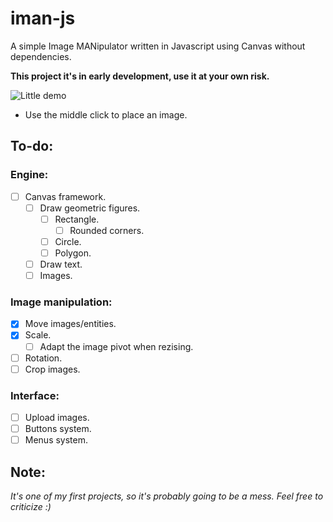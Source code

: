 # iman-js

A simple Image MANipulator written in Javascript using Canvas without dependencies.

**This project it's in early development, use it at your own risk.**

![Little demo](./demo.gif)

* Use the middle click to place an image.

## To-do:

### Engine:
- [ ] Canvas framework.
    - [ ] Draw geometric figures.
        - [ ] Rectangle.
            - [ ] Rounded corners.
        - [ ] Circle.
        - [ ] Polygon.
    - [ ] Draw text.
    - [ ] Images.

### Image manipulation:
- [x] Move images/entities.
- [x] Scale.
    - [ ] Adapt the image pivot when rezising.
- [ ] Rotation.
- [ ] Crop images.

### Interface:
- [ ] Upload images.
- [ ] Buttons system.
- [ ] Menus system.

## Note:

*It's one of my first projects, so it's probably going to be a mess. Feel free to criticize :)*